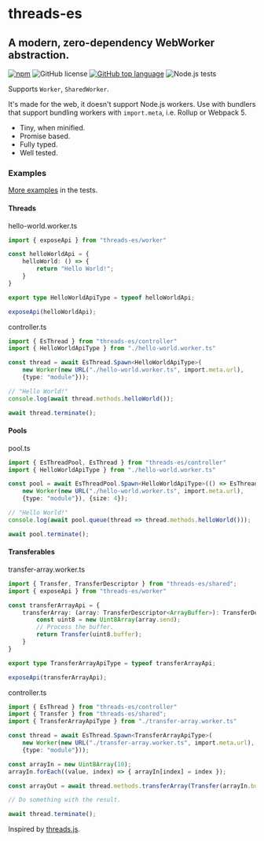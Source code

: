 # threads-es
## A modern, zero-dependency WebWorker abstraction.

[![npm](https://img.shields.io/npm/v/threads-es?logo=npm)](https://npmjs.com/package/threads-es)
![GitHub license](https://img.shields.io/github/license/852Kerfunkle/threads-es?logo=github)
[![GitHub top language](https://img.shields.io/github/languages/top/852Kerfunkle/threads-es?logo=typescript)](https://typescriptlang.org)
![Node.js tests](https://github.com/852Kerfunkle/threads-es/actions/workflows/node.js.yml/badge.svg)

Supports `Worker`, `SharedWorker`.

It's made for the web, it doesn't support Node.js workers. Use with bundlers that support bundling workers with `import.meta`, i.e. Rollup or Webpack 5.

- Tiny, when minified.
- Promise based.
- Fully typed.
- Well tested.

### Examples

[More examples](test/threads/valid) in the tests.

#### Threads

hello-world.worker.ts
```ts
import { exposeApi } from "threads-es/worker"

const helloWorldApi = {
    helloWorld: () => {
        return "Hello World!";
    }
}

export type HelloWorldApiType = typeof helloWorldApi;

exposeApi(helloWorldApi);
```

controller.ts
```ts
import { EsThread } from "threads-es/controller"
import { HelloWorldApiType } from "./hello-world.worker.ts"

const thread = await EsThread.Spawn<HelloWorldApiType>(
    new Worker(new URL("./hello-world.worker.ts", import.meta.url),
    {type: "module"}));

// "Hello World!"
console.log(await thread.methods.helloWorld());

await thread.terminate();
```

#### Pools

pool.ts
```ts
import { EsThreadPool, EsThread } from "threads-es/controller"
import { HelloWorldApiType } from "./hello-world.worker.ts"

const pool = await EsThreadPool.Spawn<HelloWorldApiType>(() => EsThread.Spawn(
    new Worker(new URL("./hello-world.worker.ts", import.meta.url),
    {type: "module"}), {size: 4});

// "Hello World!"
console.log(await pool.queue(thread => thread.methods.helloWorld()));

await pool.terminate();
```

#### Transferables

transfer-array.worker.ts
```ts
import { Transfer, TransferDescriptor } from "threads-es/shared";
import { exposeApi } from "threads-es/worker"

const transferArrayApi = {
    transferArray: (array: TransferDescriptor<ArrayBuffer>): TransferDescriptor<ArrayBuffer> => {
        const uint8 = new Uint8Array(array.send);
        // Process the buffer.
        return Transfer(uint8.buffer);
    }
}

export type TransferArrayApiType = typeof transferArrayApi;

exposeApi(transferArrayApi);
```

controller.ts
```ts
import { EsThread } from "threads-es/controller"
import { Transfer } from "threads-es/shared";
import { TransferArrayApiType } from "./transfer-array.worker.ts"

const thread = await EsThread.Spawn<TransferArrayApiType>(
    new Worker(new URL("./transfer-array.worker.ts", import.meta.url),
    {type: "module"}));

const arrayIn = new Uint8Array(10);
arrayIn.forEach((value, index) => { arrayIn[index] = index });

const arrayOut = await thread.methods.transferArray(Transfer(arrayIn.buffer));

// Do something with the result.

await thread.terminate();
```

Inspired by [threads.js](https://github.com/andywer/threads.js).